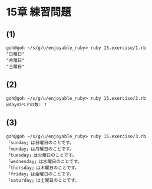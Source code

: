 # 15章 練習問題

## (1)

```
goh@goh ~/s/g/u/enjoyable_ruby> ruby 15.exercise/1.rb
"日曜日"
"月曜日"
"土曜日"
```

## (2)

```
goh@goh ~/s/g/u/enjoyable_ruby> ruby 15.exercise/2.rb
wdayのペアの数: 7
```

## (3)

```
goh@goh ~/s/g/u/enjoyable_ruby> ruby 15.exercise/3.rb
「sunday」は日曜日のことです。
「monday」は月曜日のことです。
「tuesday」は火曜日のことです。
「wednesday」は水曜日のことです。
「thursday」は木曜日のことです。
「friday」は金曜日のことです。
「saturday」は土曜日のことです。
```

